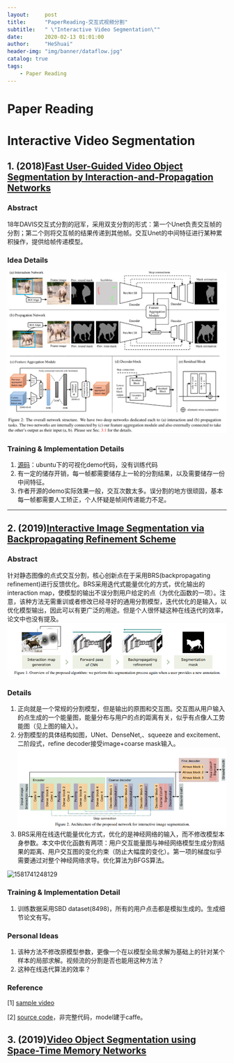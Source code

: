 ```yaml
---
layout:     post
title:      "PaperReading-交互式视频分割"
subtitle:   " \"Interactive Video Segmentation\""
date:       2020-02-13 01:01:00
author:     "HeShuai"
header-img: "img/banner/dataflow.jpg"
catalog: true
tags:
    - Paper Reading
---
```

<head>
    <script src="https://cdn.mathjax.org/mathjax/latest/MathJax.js?config=TeX-AMS-MML_HTMLorMML" type="text/javascript"></script>
    <script type="text/x-mathjax-config">
        MathJax.Hub.Config({
            tex2jax: {
            skipTags: ['script', 'noscript', 'style', 'textarea', 'pre'],
            inlineMath: [['$','$']]
            }
        });
    </script>
</head>

# Paper Reading


# Interactive Video Segmentation

## 1. (2018)[Fast User-Guided Video Object Segmentation by Interaction-and-Propagation Networks](https://arxiv.org/pdf/1904.09791.pdf)

### Abstract

18年DAVIS交互式分割的冠军，采用双支分割的形式：第一个Unet负责交互帧的分割；第二个则将交互帧的结果传递到其他帧。交互Unet的中间特征进行某种累积操作，提供给帧传递模型。

### Idea Details

![](https://raw.githubusercontent.com/mightycatty/image_bed/master/images20200213130821.png)

### Training & Implementation Details

1. [源码](https://github.com/seoungwugoh/ivs-demo)：ubuntu下的可视化demo代码，没有训练代码
2. 有一定的储存开销，每一帧都需要储存上一轮的分割结果，以及需要储存一份中间特征。
3. 作者开源的demo实际效果一般，交互次数太多。误分割的地方很顽固，基本每一帧都需要人工矫正，个人怀疑是帧间传递能力不足。

---

## 2. (2019)[Interactive Image Segmentation via Backpropagating Refinement Scheme](https://vcg.seas.harvard.edu/publications/interactive-image-segmentation-via-backpropagating-refinement-scheme/paper)

### Abstract

针对静态图像的点式交互分割，核心创新点在于采用BRS(backpropagating refinement)进行反馈优化。BRS采用迭代式能量优化的方式，优化输出的interaction map，使模型的输出不误分割用户给定的点（为优化函数的一项）。注意，该种方法无需重训或者修改已经寻好的通用分割模型，迭代优化的是输入，以优化模型输出，因此可以有更广泛的用途。但是个人很怀疑这种在线迭代的效率，论文中也没有提及。
![](https://raw.githubusercontent.com/mightycatty/image_bed/master/images20200215110334.png)

### Details
1. 正向就是一个常规的分割模型，但是输出的原图和交互图。交互图从用户输入的点生成的一个能量图，能量分布与用户的点的距离有关，似乎有点像人工势能图（见上图的输入）。
2. 分割模型的具体结构如图，UNet、DenseNet,、squeeze and excitement、二阶段式，refine decoder接受image+coarse mask输入。
![](https://raw.githubusercontent.com/mightycatty/image_bed/master/images20200215110314.png)
3. BRS采用在线迭代能量优化方式，优化的是神经网络的输入，而不修改模型本身参数。本文中优化函数有两项：用户交互能量图与神经网络模型生成分割结果的距离、用户交互图的变化约束（防止大幅度的变化）。第一项的梯度似乎需要通过对整个神经网络求导。优化算法为BFGS算法。

![1581741248129](C:\Users\herschel\AppData\Roaming\Typora\typora-user-images\1581741248129.png)

### Training & Implementation Detail

1. 训练数据采用SBD dataset(8498)，所有的用户点击都是模拟生成的。生成细节论文有写。

   

### Personal Ideas

1. 该种方法不修改原模型参数，更像一个在以模型全局求解为基础上的针对某个样本的局部求解。视频流的分割是否也能用这种方法？
2. 这种在线迭代算法的效率？

### Reference

[1] [sample video](https://youtu.be/KOcpzBAVfFE)

[2] [source code](https://github.com/wdjang/BRS-Interactive_segmentation)，非完整代码，model建于caffe。

## 3. (2019)[Video Object Segmentation using Space-Time Memory Networks](https://arxiv.org/pdf/1904.00607.pdf)

### 

